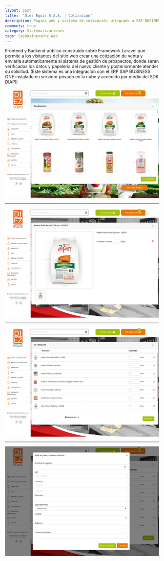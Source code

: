 ```yaml
---
layout: post
title:  "Diez Equis S.A.S. | Cotización"
description: Pagina web y sistema de cotización integrado a SAP BUSINESS ONE
comments: true
category: Sistematizaciones
tags: SapBusinessOne Web
---
```

<p>Frontend y Backend público construido sobre Framework Laravel que permite a los visitantes del sitio web crear una cotización de venta y enviarla automaticamente al sistema de gestión de prospectos, donde seran verificados los datos y papeleria del nuevo cliente y posteriormente atender su solicitud. (Este sistema es una integración con el ERP SAP BUSINESS ONE instalado en servidor privado en la nube y accedido por medio del SDK DIAPI)</p>

<img src="/public/imgs/proyectos/diezequis1.png" />
<hr>
<img src="/public/imgs/proyectos/diezequis2.png" /> 
<hr>
<img src="/public/imgs/proyectos/diezequis3.png" /> 
<hr>
<img src="/public/imgs/proyectos/diezequis4.png" /> 
